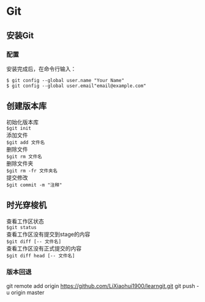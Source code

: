 # Git
## 安装Git
### 配置
安装完成后，在命令行输入：
```
$ git config --global user.name "Your Name"
$ git config --global user.email"email@example.com"
```
## 创建版本库
初始化版本库  
`$git init`  
添加文件  
`$git add 文件名`  
删除文件  
`$git rm 文件名`  
删除文件夹  
`$git rm -fr 文件夹名`  
提交修改  
`$git commit -m "注释"`  
## 时光穿梭机
查看工作区状态  
`$git status`  
查看工作区没有提交到stage的内容  
`$git diff [-- 文件名]`  
查看工作区没有正式提交的内容  
`$git diff head [-- 文件名]`  
### 版本回退

git remote add origin https://github.com/LiXiaohui1900/learngit.git
git push -u origin master